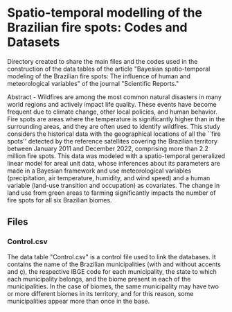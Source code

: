 # Spatio-temporal modelling of the Brazilian fire spots: Codes and Datasets

Directory created to share the main files and the codes used in the construction of the data tables of the article "Bayesian spatio-temporal modeling of the Brazilian fire spots: The influence of human and meteorological variables" of the journal "Scientific Reports."

Abstract - Wildfires are among the most common natural disasters in many world regions and actively impact life quality. These events have become frequent due to climate change, other local policies, and human behavior. Fire spots are areas where the temperature is significantly higher than in the surrounding areas, and they are often used to identify wildfires. This study considers the historical data with the geographical locations of all the ``fire spots'' detected by the reference satellites covering the Brazilian territory between January 2011 and December 2022, comprising more than 2.2 million fire spots. This data was modeled with a spatio-temporal generalized linear model for areal unit data, whose inferences about its parameters are made in a Bayesian framework and use meteorological variables (precipitation, air temperature, humidity, and wind speed) and a human variable  (land-use transition and occupation) as covariates. The change in land use from green areas to farming significantly impacts the number of fire spots for all six Brazilian biomes.

## Files

### Control.csv

The data table "Control.csv" is a control file used to link the databases. It contains the name of the Brazilian municipalities (with and without accents and ç), the respective IBGE code for each municipality, the state to which each municipality belongs, and the biome present in each of the municipalities. In the case of biomes, the same municipality may have two or more different biomes in its territory, and for this reason, some municipalities appear more than once in the base.
